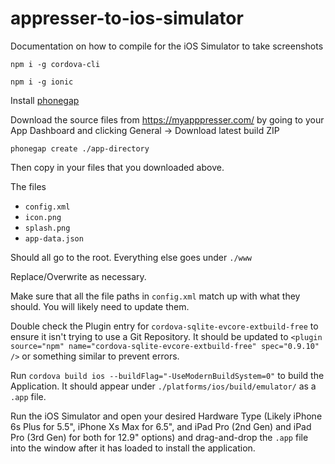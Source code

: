 # appresser-to-ios-simulator
Documentation on how to compile for the iOS Simulator to take screenshots

`npm i -g cordova-cli`

`npm i -g ionic`

Install [phonegap](http://docs.phonegap.com/getting-started/1-install-phonegap/desktop/)

Download the source files from https://myapppresser.com/ by going to your App Dashboard and clicking General -> Download latest build ZIP

`phonegap create ./app-directory`

Then copy in your files that you downloaded above.

The files

- `config.xml`
- `icon.png`
- `splash.png`
- `app-data.json`

Should all go to the root. Everything else goes under `./www`

Replace/Overwrite as necessary.

Make sure that all the file paths in `config.xml` match up with what they should. You will likely need to update them.

Double check the Plugin entry for `cordova-sqlite-evcore-extbuild-free` to ensure it isn't trying to use a Git Repository. It should be updated to `<plugin source="npm" name="cordova-sqlite-evcore-extbuild-free" spec="0.9.10" />` or something similar to prevent errors.

Run `cordova build ios --buildFlag="-UseModernBuildSystem=0"` to build the Application. It should appear under `./platforms/ios/build/emulator/` as a `.app` file.

Run the iOS Simulator and open your desired Hardware Type (Likely iPhone 6s Plus for 5.5", iPhone Xs Max for 6.5", and iPad Pro (2nd Gen) and iPad Pro (3rd Gen) for both for 12.9" options) and drag-and-drop the `.app` file into the window after it has loaded to install the application.
